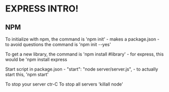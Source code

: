 # EXPRESS INTRO!

## NPM
To initialize with npm, the command is 'npm init'
    - makes a package.json
    - to avoid questions the command is 'npm init --yes'

To get a new library, the command is 'npm install #library'
    - for express, this would be 'npm install express

Start script in package.json - "start": "node server/server.js",
    - to actually start this, 'npm start'

To stop your server ctr-C
To stop all servers 'killall node'